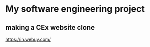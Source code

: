 <h1>My software engineering project</h1>


<h2>making a CEx website clone</h2>
<a href="https://in.webuy.com/">https://in.webuy.com/</a>